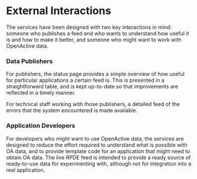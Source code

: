 # External Interactions

The services have been designed with two key interactions in mind: someone who publishes a feed and who wants to understand how useful it is and how to make it better, and someone who might want to work with OpenActive data. 

### Data Publishers

For publishers, the status page provides a simple overview of how useful for particular applications a certain feed is. This is presented in a straightforward table, and is kept up-to-date so that improvements are reflected in a timely manner. 

For technical staff working with those publishers, a detailed feed of the errors that the system encountered is made available. 

### Application Developers

For developers who might want to use OpenActive data, the services are designed to reduce the effort required to understand what is possible with OA data, and to provide template code for an application that might need to obtain OA data. The live RPDE feed is intended to provide a ready source of ready-to-use data for experimenting with, although not for integration into a real application. 



